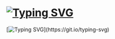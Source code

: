 #  [![Typing SVG](https://readme-typing-svg.demolab.com?font=Fira+Code&size=29&pause=2000&color=152FF7&width=435&lines=WEBSHOP)](https://git.io/typing-svg) 

[![Typing SVG](https://readme-typing-svg.demolab.com?font=Fira+Code&weight=500&size=25&pause=1000&color=D229F7&width=435&lines=Project+For+Lexicon+Advanced+curse+The+project+is+creating+a+web+shop.+The+web+shop%C2%B4s+shopping+cart+and+the+views%2C+displaying+all+the+products%2C+should+take+place+in+a+single+page%2C+without+reloading.+The+user+should+be+able+to+login+and+be+authorized+using+Identity+classes%2C+for+shopping+history.+There+shall+be+an+admin+interface+to+be+able+to+edit+products%2C+users%2C+orders+etc...)](https://git.io/typing-svg)
